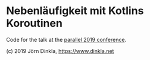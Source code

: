 # Nebenläufigkeit mit Kotlins Koroutinen

Code for the talk at the [parallel 2019 conference](https://www.parallelcon.de/veranstaltung-7723-nebenl%E3%A4ufigkeit-mit-kotlins%27-koroutinen.html?source=0&id=7723).

(c) 2019 Jörn Dinkla, https://www.dinkla.net
